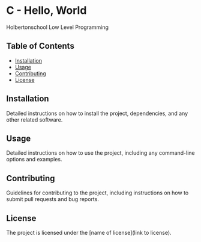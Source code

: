 # C - Hello, World

Holbertonschool Low Level Programming 

## Table of Contents

- [Installation](#installation)
- [Usage](#usage)
- [Contributing](#contributing)
- [License](#license)

## Installation

Detailed instructions on how to install the project, dependencies, and any other related software.

## Usage

Detailed instructions on how to use the project, including any command-line options and examples.

## Contributing

Guidelines for contributing to the project, including instructions on how to submit pull requests and bug reports.

## License

The project is licensed under the [name of license](link to license).

